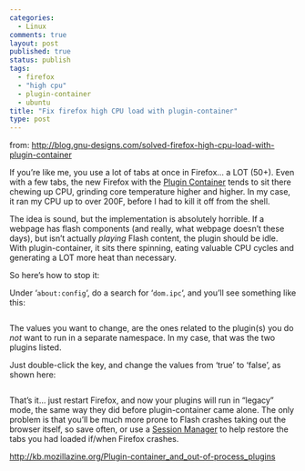 ```yaml
--- 
categories: 
  - Linux
comments: true
layout: post
published: true
status: publish
tags: 
  - firefox
  - "high cpu"
  - plugin-container
  - ubuntu
title: "Fix firefox high CPU load with plugin-container"
type: post
---
```

from: http://blog.gnu-designs.com/solved-firefox-high-cpu-load-with-plugin-container

If you’re like me, you use a lot of tabs at once in Firefox… a LOT (50+). Even with a few tabs, the new Firefox with the <a href="http://support.mozilla.com/en-US/kb/What+is+plugin-container">Plugin Container</a> tends to sit there chewing up CPU, grinding core temperature higher and  higher. In my case, it ran my CPU up to over 200F, before I had to kill  it off from the shell.

The idea is sound, but the implementation  is absolutely horrible. If a webpage has flash components (and really,  what webpage doesn’t these days), but isn’t actually <em>playing</em> Flash content, the plugin should be idle. With plugin-container, it sits  there spinning, eating valuable CPU cycles and generating a LOT more  heat than necessary.

So here’s how to stop it:

Under ‘<code>about:config</code>‘, do a search for ‘<code>dom.ipc</code>‘, and you’ll see something like this:

<img src="http://blog.gnu-designs.com/images/plugin-container-before.png" alt="">

The values you want to change, are the ones related to the plugin(s) you do <em>not</em> want to run in a separate namespace. In my case, that was the two plugins listed.

Just double-click the key, and change the values from ‘true’ to ‘false’, as shown here:

<img src="http://blog.gnu-designs.com/images/plugin-container-after.png" alt="">

That’s  it… just restart Firefox, and now your plugins will run in “legacy”  mode, the same way they did before plugin-container came alone. The only  problem is that you’ll be much more prone to Flash crashes taking out  the browser itself, so save often, or use a <a href="https://addons.mozilla.org/en-US/firefox/search/?q=session">Session Manager</a> to help restore the tabs you had loaded if/when Firefox crashes.

http://kb.mozillazine.org/Plugin-container_and_out-of-process_plugins
